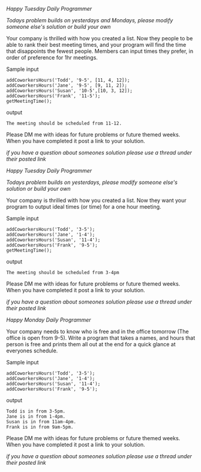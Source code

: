 *Happy Tuesday Daily Programmer*

_Todays problem builds on yesterdays and Mondays, please modify someone else's solution or build your own_

Your company is thrilled with how you created a list. Now they people to be able to rank their best meeting times, and your program will find the time that disappoints the fewest people. Members can input times they prefer, in order of preference for 1hr meetings.

Sample input
```
addCoworkersHours('Todd', '9-5', [11, 4, 12]);
addCoworkersHours('Jane', '9-5', [9, 11, 2]);
addCoworkersHours('Susan', '10-5',[10, 3, 12]);
addCoworkersHours('Frank', '11-5');
getMeetingTime();
```
output
```
The meeting should be scheduled from 11-12.
```

Please DM me with ideas for future problems or future themed weeks. When you have completed it post a link to your solution.

*if you have a question about someones solution please use a thread under their posted link*

*Happy Tuesday Daily Programmer*

_Todays problem builds on yesterdays, please modify someone else's solution or build your own_

Your company is thrilled with how you created a list. Now they want your program to output ideal times (or time) for a one hour meeting.

Sample input
```
addCoworkersHours('Todd', '3-5');
addCoworkersHours('Jane', '1-4');
addCoworkersHours('Susan', '11-4');
addCoworkersHours('Frank', '9-5');
getMeetingTime();
```
output
```
The meeting should be scheduled from 3-4pm
```

Please DM me with ideas for future problems or future themed weeks. When you have completed it post a link to your solution.

*if you have a question about someones solution please use a thread under their posted link*

*Happy Monday Daily Programmer*

Your company needs to know who is free and in the office tomorrow (The office is open from 9-5). Write a program that takes a names, and hours that person is free and prints them all out at the end for a quick glance at everyones schedule.

Sample input
```
addCoworkersHours('Todd', '3-5');
addCoworkersHours('Jane', '1-4');
addCoworkersHours('Susan', '11-4');
addCoworkersHours('Frank', '9-5');
```
output
```
Todd is in from 3-5pm.
Jane is in from 1-4pm.
Susan is in from 11am-4pm.
Frank is in from 9am-5pm.
```

Please DM me with ideas for future problems or future themed weeks. When you have completed it post a link to your solution.

*if you have a question about someones solution please use a thread under their posted link*
